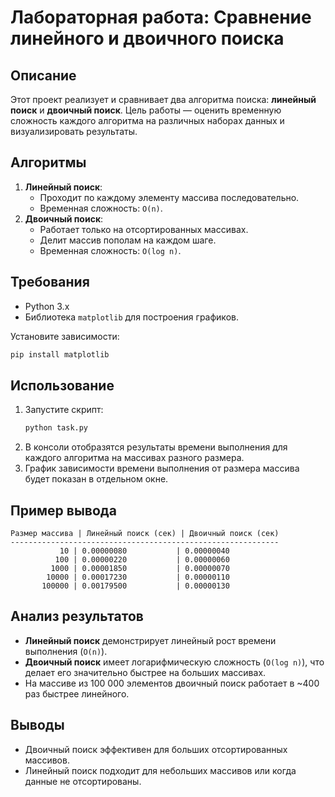# Лабораторная работа: Сравнение линейного и двоичного поиска

## Описание
Этот проект реализует и сравнивает два алгоритма поиска: **линейный поиск** и **двоичный поиск**. Цель работы — оценить временную сложность каждого алгоритма на различных наборах данных и визуализировать результаты.

## Алгоритмы
1. **Линейный поиск**:
   - Проходит по каждому элементу массива последовательно.
   - Временная сложность: `O(n)`.
2. **Двоичный поиск**:
   - Работает только на отсортированных массивах.
   - Делит массив пополам на каждом шаге.
   - Временная сложность: `O(log n)`.

## Требования
- Python 3.x
- Библиотека `matplotlib` для построения графиков.

Установите зависимости:
```bash
pip install matplotlib
```

## Использование
1. Запустите скрипт:
   ```bash
   python task.py
   ```
2. В консоли отобразятся результаты времени выполнения для каждого алгоритма на массивах разного размера.
3. График зависимости времени выполнения от размера массива будет показан в отдельном окне.

## Пример вывода
```
Размер массива | Линейный поиск (сек) | Двоичный поиск (сек)
------------------------------------------------------------
           10 | 0.00000080           | 0.00000040
          100 | 0.00000220           | 0.00000060
         1000 | 0.00001850           | 0.00000070
        10000 | 0.00017230           | 0.00000110
       100000 | 0.00179500           | 0.00000130
```

## Анализ результатов
- **Линейный поиск** демонстрирует линейный рост времени выполнения (`O(n)`).
- **Двоичный поиск** имеет логарифмическую сложность (`O(log n)`), что делает его значительно быстрее на больших массивах.
- На массиве из 100 000 элементов двоичный поиск работает в ~400 раз быстрее линейного.

## Выводы
- Двоичный поиск эффективен для больших отсортированных массивов.
- Линейный поиск подходит для небольших массивов или когда данные не отсортированы.
